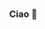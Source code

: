 ### Ciao 👋

<!--
**D0m1ng0/D0m1ng0** is a ✨ _special_ ✨ repository because its `README.md` (this file) appears on your GitHub profile.

Here are some ideas to get you started:

- 🔭 I’m currently enrolled in 42 Paris ...
- 🌱 I’m currently learning digital thecnology architectures...
- 👯 I’m looking to collaborate on C, Laravel ...
- 🤔 I’m looking for help with C Laravel...
- 💬 Ask me about C, Laravel, Physics...
- 📫 How to reach me: domingo.verdini@gmail.com
- 😄 Pronouns: ...
- ⚡ Fun fact: ...
-->
